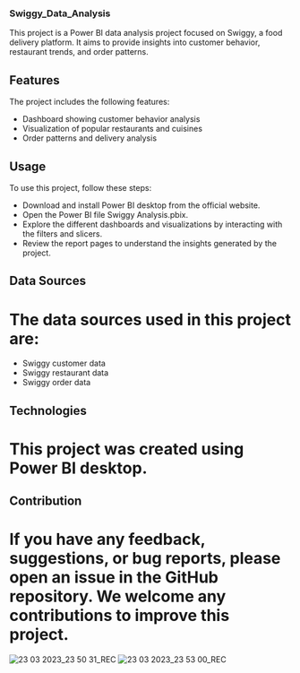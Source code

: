 ### Swiggy_Data_Analysis

This project is a Power BI data analysis project focused on Swiggy, a food delivery platform. It aims to provide insights into customer behavior, restaurant trends, and order patterns.

## Features
The project includes the following features:

* Dashboard showing customer behavior analysis
* Visualization of popular restaurants and cuisines
* Order patterns and delivery analysis

## Usage
To use this project, follow these steps:

* Download and install Power BI desktop from the official website.
* Open the Power BI file Swiggy Analysis.pbix.
* Explore the different dashboards and visualizations by interacting with the filters and slicers.
* Review the report pages to understand the insights generated by the project.
## Data Sources
# The data sources used in this project are:

* Swiggy customer data
* Swiggy restaurant data
* Swiggy order data
## Technologies
# This project was created using Power BI desktop.

## Contribution
# If you have any feedback, suggestions, or bug reports, please open an issue in the GitHub repository. We welcome any contributions to improve this project.

![23 03 2023_23 50 31_REC](https://user-images.githubusercontent.com/54958082/227318975-016e2f0e-268a-4846-9241-3c25497066b9.png)
![23 03 2023_23 53 00_REC](https://user-images.githubusercontent.com/54958082/227318985-e8dcceae-998f-42ba-8c3d-7603686dc147.png)
